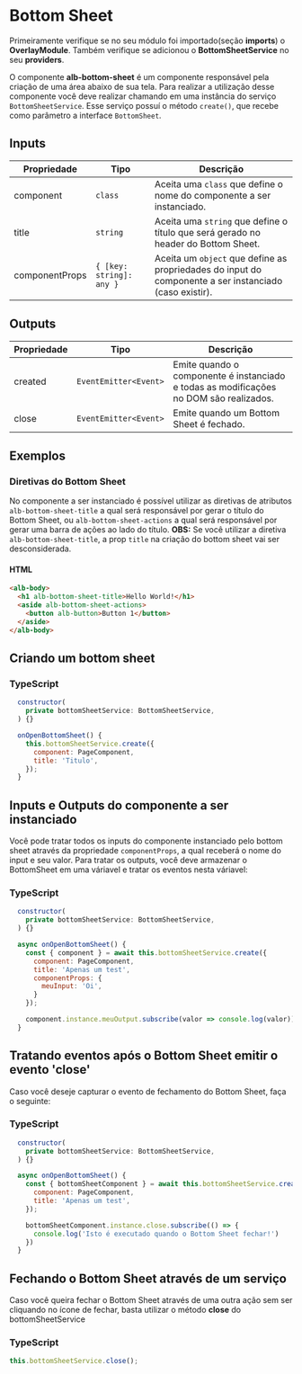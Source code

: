 # Bottom Sheet

Primeiramente verifique se no seu módulo foi importado(seção **imports**) o **OverlayModule**. Também verifique se adicionou o **BottomSheetService** no seu **providers**.

O componente **alb-bottom-sheet** é um componente responsável pela criação de uma área abaixo de sua tela. Para realizar a utilização desse componente você deve realizar chamando em uma instância do serviço `BottomSheetService`. 
Esse serviço possuí o método `create()`, que recebe como parâmetro a interface `BottomSheet`.

## Inputs

| Propriedade    | Tipo                               |  Descrição                                                                                                                                           |
| -------------- | ---------------------------------- | ---------------------------------------------------------------------------------------------------------------------------------------------------- |
| component      | `class`                            | Aceita uma `class` que define o nome do componente a ser instanciado.                                                                                |
| title          | `string`                           | Aceita uma `string` que define o título que será gerado no header do Bottom Sheet.                                                                   |
| componentProps | `{ [key: string]: any }`           | Aceita um `object` que define as propriedades do input do componente a ser instanciado (caso existir).                                               |

## Outputs

| Propriedade | Tipo           |  Descrição                                                                                    |
| ----------- | -------------- |--------------------------------------------------------------------------------------         |
| created     | `EventEmitter<Event>` | Emite quando o componente é instanciado e todas as modificações no DOM são realizados. |
| close       | `EventEmitter<Event>` | Emite quando um Bottom Sheet é fechado.                                                |

## Exemplos

### Diretivas do Bottom Sheet

No componente a ser instanciado é possível utilizar as diretivas de atributos `alb-bottom-sheet-title` a qual será responsável por gerar o título do Bottom Sheet, ou `alb-bottom-sheet-actions` a qual será responsável por gerar uma barra de ações ao lado do título.
**OBS:** Se você utilizar a diretiva `alb-bottom-sheet-title`, a prop `title` na criação do bottom sheet vai ser desconsiderada.

#### HTML

```html
<alb-body>
  <h1 alb-bottom-sheet-title>Hello World!</h1>
  <aside alb-bottom-sheet-actions>
    <button alb-button>Button 1</button>
  </aside>
</alb-body>
```

## Criando um bottom sheet

### TypeScript

```javascript
  constructor(
    private bottomSheetService: BottomSheetService,
  ) {}

  onOpenBottomSheet() {
    this.bottomSheetService.create({
      component: PageComponent,
      title: 'Titulo',
    });
  }
```

## Inputs e Outputs do componente a ser instanciado

Você pode tratar todos os inputs do componente instanciado pelo bottom sheet através da propriedade `componentProps`, a qual receberá o nome do input e seu valor.
Para tratar os outputs, você deve armazenar o BottomSheet em uma váriavel e tratar os eventos nesta váriavel:

### TypeScript

```javascript
  constructor(
    private bottomSheetService: BottomSheetService,
  ) {}

  async onOpenBottomSheet() {
    const { component } = await this.bottomSheetService.create({
      component: PageComponent,
      title: 'Apenas um test',
      componentProps: {
        meuInput: 'Oi',
      }
    });

    component.instance.meuOutput.subscribe(valor => console.log(valor));
  }
```

## Tratando eventos após o Bottom Sheet emitir o evento 'close'

Caso você deseje capturar o evento de fechamento do Bottom Sheet, faça o seguinte:

### TypeScript

```javascript
  constructor(
    private bottomSheetService: BottomSheetService,
  ) {}

  async onOpenBottomSheet() {
    const { bottomSheetComponent } = await this.bottomSheetService.create({
      component: PageComponent,
      title: 'Apenas um test',
    });

    bottomSheetComponent.instance.close.subscribe(() => {
      console.log('Isto é executado quando o Bottom Sheet fechar!')
    })
  }
```
## Fechando o Bottom Sheet através de um serviço

Caso você queira fechar o Bottom Sheet através de uma outra ação sem ser cliquando no ícone de fechar, basta utilizar o método **close** do bottomSheetService

### TypeScript

```javascript
this.bottomSheetService.close();
```
